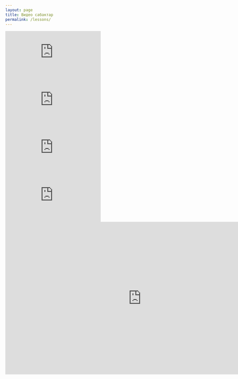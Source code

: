 ```yaml
---
layout: page
title: Видео сабактар
permalink: /lessons/
---
```

<div class="video-container"> 
    <iframe src="https://www.youtube.com/embed/RjXOU82_OUs" title="8-класс |  География | КР климатын түзүүчү негизги факторлор" frameborder="0" allow="accelerometer; autoplay; clipboard-write; encrypted-media; gyroscope; picture-in-picture; web-share" referrerpolicy="strict-origin-when-cross-origin" allowfullscreen></iframe>
</div>
<div class="video-container"> 
    <iframe src="https://www.youtube.com/embed/mbHDz6oDlqw" title="8-класс | География | КРнын мөңгүлөрү. Көп жылдык тоң" frameborder="0" allow="accelerometer; autoplay; clipboard-write; encrypted-media; gyroscope; picture-in-picture; web-share" referrerpolicy="strict-origin-when-cross-origin" allowfullscreen></iframe>
</div>
<div class="video-container"> 
    <iframe src="https://www.youtube.com/embed/7eY7tuq1GKU" title="8-класс  | География | КРнын негизги дарыя суулар системасы" frameborder="0" allow="accelerometer; autoplay; clipboard-write; encrypted-media; gyroscope; picture-in-picture; web-share" referrerpolicy="strict-origin-when-cross-origin" allowfullscreen></iframe>
</div>
<div class="video-container"> 
    <iframe src="https://www.youtube.com/embed/vMo4yTo-Auw" title="8-клаcс |  География | Көлдөр жана суу сактагычтар. Саздар" frameborder="0" allow="accelerometer; autoplay; clipboard-write; encrypted-media; gyroscope; picture-in-picture; web-share" referrerpolicy="strict-origin-when-cross-origin" allowfullscreen></iframe>
</div>
<div class="video-container"> 
    <iframe width="853" height="480" src="https://www.youtube.com/embed/S_N7cP9MFak" title="8-класс | География | Рельеф жана кен байлыктары. Жаратылыш кырсыктары" frameborder="0" allow="accelerometer; autoplay; clipboard-write; encrypted-media; gyroscope; picture-in-picture; web-share" referrerpolicy="strict-origin-when-cross-origin" allowfullscreen></iframe>
</div>